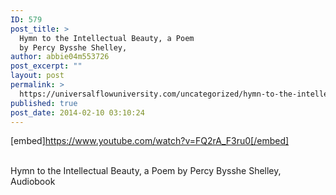 ```yaml
---
ID: 579
post_title: >
  Hymn to the Intellectual Beauty, a Poem
  by Percy Bysshe Shelley,
author: abbie04m553726
post_excerpt: ""
layout: post
permalink: >
  https://universalflowuniversity.com/uncategorized/hymn-to-the-intellectual-beauty-a-poem-by-percy-bysshe-shelley/
published: true
post_date: 2014-02-10 03:10:24
---
```

[embed]https://www.youtube.com/watch?v=FQ2rA_F3ru0[/embed]</br></br>
<p>Hymn to the Intellectual Beauty, a Poem by Percy Bysshe Shelley, Audiobook </p>